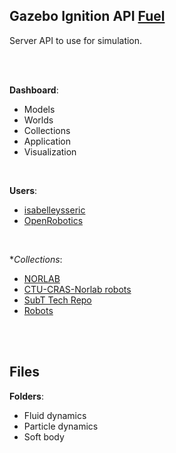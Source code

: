 ## Gazebo Ignition API [Fuel](https://app.ignitionrobotics.org/dashboard)

Server API to use for simulation.

<br/>
<br/>

**Dashboard**:
* Models
* Worlds
* Collections
* Application
* Visualization

<br/>

**Users**:  
* [isabelleysseric](https://app.ignitionrobotics.org/isabelleeysseric) 
* [OpenRobotics](https://app.ignitionrobotics.org/OpenRobotics)

<br/>

**Collections*:
* [NORLAB](https://app.ignitionrobotics.org/isabelleeysseric/collections/NORLAB)  
* [CTU-CRAS-Norlab robots](https://app.ignitionrobotics.org/CTU-CRAS-NORLAB/collections/CTU-CRAS-Norlab%20robots)  
* [SubT Tech Repo](https://app.ignitionrobotics.org/OpenRobotics/collections/SubT%20Tech%20Repo)  
* [Robots](https://app.ignitionrobotics.org/chapulina/collections/Robots)  

<br/>
<br/>

## Files

**Folders**:
* Fluid dynamics
* Particle dynamics
* Soft body

<br/>
<br/>
